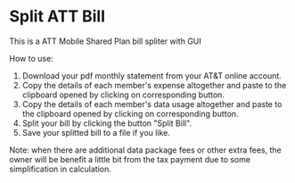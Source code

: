 Split ATT Bill
================

This is a ATT Mobile Shared Plan bill spliter with GUI

How to use:  
1. Download your pdf monthly statement from your AT&T online account.  
2. Copy the details of each member's expense altogether and paste to the clipboard opened by clicking on corresponding button.  
3. Copy the details of each member's data usage altogether and paste to the clipboard opened by clicking on corresponding button.  
4. Split your bill by clicking the button "Split Bill".  
5. Save your splitted bill to a file if you like.  

Note: when there are additional data package fees or other extra fees, the owner will be benefit a little bit from the tax payment due to some simplification in calculation.  

